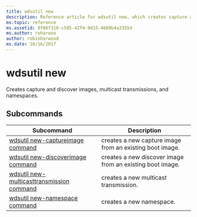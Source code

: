 ```yaml
---
title: wdsutil new
description: Reference article for wdsutil new, which creates capture and discover images, multicast transmissions, and namespaces.
ms.topic: reference
ms.assetid: 0f06f310-c585-42f4-9d15-4680b4a3355d
ms.author: roharwoo
author: robinharwood
ms.date: 10/16/2017
---
```


# wdsutil new



Creates capture and discover images, multicast transmissions, and namespaces.

## Subcommands
|Subcommand|Description|
|-------|--------|
|[wdsutil new-captureimage command](wdsutil-new-captureimage.md)|creates a new capture image from an existing boot image.|
|[wdsutil new-discoverimage command](wdsutil-new-discoverimage.md)|creates a new discover image from an existing boot image.|
|[wdsutil new-multicasttransmission command](wdsutil-new-multicasttransmission.md)|creates a new multicast transmission.|
|[wdsutil new-namespace command](wdsutil-new-namespace.md)|creates a new namespace.|
